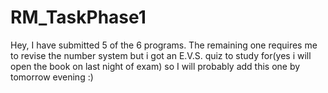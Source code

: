 # RM_TaskPhase1
Hey, I have submitted 5 of the 6 programs. The remaining one requires me to revise the number system but i got an E.V.S. quiz to study for(yes i will open the book on last night of exam) so I will probably add this one by tomorrow evening :)
